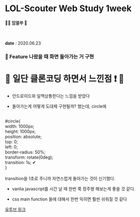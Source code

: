 # LOL-Scouter Web Study 1week

#### 👶🏻 임얼쑤 📖

<br>

**date** : 2020.06.23


### 📌 Feature 나왔을 때 화면 돌아가는 거 구현


# 🙉 일단 클론코딩 하면서 느낀점 ❗ 🙉

* 안드로이드와 일맥상통한다는 느낌을 받았다

* 돌아가는게 어떻게 도대체 구현될까? 했는데, 
 circle에
 <br>
 #circle{<br>
    width: 1000px;<br>
    height: 1000px;<br>
    position: absolute;<br>
    top: 0;<br>
    left: 0;<br>
    border-radius: 50%;<br>
    transform: rotate(0deg);<br>
    transition: 1s; ✔<br>
} <br> 
<br>
transition을 1초로 주니까 자연스럽게 돌아가는 것이 신기했다.

 * vanlia javascript를 시간 날 때 한번 쭉 정주행 해보는게 좋을 것 같다.

 * css main function 들에 대해서 한번 익히면 훨씬 쉬워질 것 같다


[유투브 링크](https://www.youtube.com/watch?v=zxfhf-V4JFQ&t=834s)